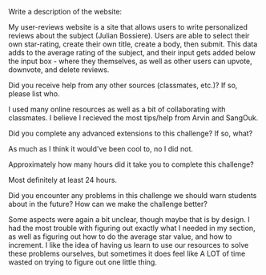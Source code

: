 Write a description of the website:

<div>My user-reviews website is a site that allows users to write personalized reviews about the subject (Julian Bossiere).  Users are able to select their own star-rating, create their own title, create a body, then submit.  This data adds to the average rating of the subject, and their input gets added below the input box - where they themselves, as well as other users can upvote, downvote, and delete reviews.</div>

Did you receive help from any other sources (classmates, etc.)? If so, please list who.

I used many online resources as well as a bit of collaborating with classmates.  I believe I recieved the most tips/help from Arvin and SangOuk. 

Did you complete any advanced extensions to this challenge? If so, what?

As much as I think it would've been cool to, no I did not.

Approximately how many hours did it take you to complete this challenge?

Most definitely at least 24 hours.

Did you encounter any problems in this challenge we should warn students about in the future? How can we make the challenge better?

Some aspects were again a bit unclear, though maybe that is by design.  I had the most trouble with figuring out exactly what I needed in my <head> section, as well as figuring out how to do the average star value, and how to increment.  I like the idea of having us learn to use our resources to solve these problems ourselves, but sometimes it does feel like A LOT of time wasted on trying to figure out one little thing.
